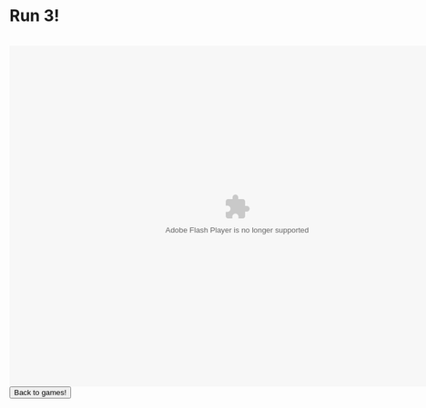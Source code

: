 <html>
<h1>Run 3!</h1>
<br>
<embed width="800" height="600" base="https://external.kongregate-games.com/gamez/0019/2194/live/" src="https://external.kongregate-games.com/gamez/0019/2194/live/embeddable_192194.swf" type="application/x-shockwave-flash">
<br>
<button onclick="window.location.href = 'games';">Back to games!</button>
</html>
